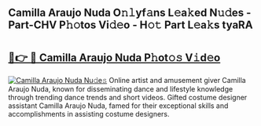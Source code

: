 ## Camilla Araujo Nuda O𝚗𝚕yf𝚊ns L𝚎a𝚔ed N𝚞𝚍es - Part-CHV P𝚑𝚘tos Vi𝚍𝚎o - H𝚘𝚝 Part L𝚎a𝚔s tyaRA

# <h2><a href="http://kf4mz73.oniu.top/?m=Camilla+Araujo+Nuda">🔗👉 🔴 Camilla Araujo Nuda P𝚑ot𝚘𝚜 V𝚒d𝚎o</a></h2>

[![Camilla Araujo Nuda Nu𝚍e𝚜](https://i.imgur.com/0qMVB7G.gif)](http://kf4mz73.oniu.top/?m=Camilla+Araujo+Nuda)
Online artist and amusement giver Camilla Araujo Nuda, known for disseminating dance and lifestyle knowledge through trending dance trends and short videos. Gifted costume designer assistant Camilla Araujo Nuda, famed for their exceptional skills and accomplishments in assisting costume designers.  

